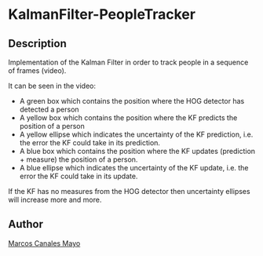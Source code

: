 # KalmanFilter-PeopleTracker

## Description

Implementation of the Kalman Filter in order to track people in a sequence of frames (video).

It can be seen in the video:
* A green box which contains the position where the HOG detector has detected a person
* A yellow box which contains the position where the KF predicts the position of a person
* A yellow ellipse which indicates the uncertainty of the KF prediction, i.e. the error the KF could take in its prediction.
* A blue box which contains the position where the KF updates (prediction + measure) the position of a person.
* A blue ellipse which indicates the uncertainty of the KF update, i.e. the error the KF could take in its update.

If the KF has no measures from the HOG detector then uncertainty ellipses will increase more and more.

## Author

[Marcos Canales Mayo](https://github.com/MarcosCM)
